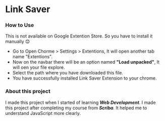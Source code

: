 # Link Saver

### How to Use
This is not available on Google Extention Store. So you have to install it manually 😊
* Go to Open Chorme > Settings > Extentions, It will open another tab name "Extentions".
* Now on the navbar there will be an option named **"Load unpacked"**, It will oen your file explore.
* Select the path where you have downloaded this file.
* You have successfully installed Link Saver Extension to your chrome.


### About this project
I made this project when I started of learning ***Web Development***. I made this project after completing my course from ***Scriba***. It helped me to understand JavaScript more clearly.
